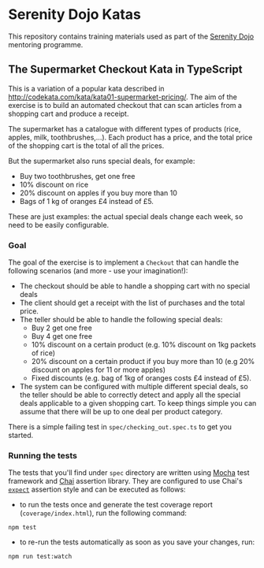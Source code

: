 # Serenity Dojo Katas

This repository contains training materials used as part of the [Serenity Dojo](http://serenity.io) mentoring programme.

## The Supermarket Checkout Kata in TypeScript

This is a variation of a popular kata described in 
http://codekata.com/kata/kata01-supermarket-pricing/. 
The aim of the exercise is to build an automated checkout that can scan articles from 
a shopping cart and produce a receipt. 

The supermarket has a catalogue with different types of products (rice, apples, milk, toothbrushes,...). 
Each product has a price, and the total price of the shopping cart is the total of all the prices.

But the supermarket also runs special deals, for example:
 - Buy two toothbrushes, get one free
 - 10% discount on rice
 - 20% discount on apples if you buy more than 10
 - Bags of 1 kg of oranges £4 instead of £5.

These are just examples: the actual special deals change each week, so need to be easily configurable.

### Goal

The goal of the exercise is to implement a `Checkout` that can handle the following scenarios (and more - use your imagination!):

 - The checkout should be able to handle a shopping cart with no special deals
 - The client should get a receipt with the list of purchases and the total price.
 - The teller should be able to handle the following special deals:
    - Buy 2 get one free
    - Buy 4 get one free
    - 10% discount on a certain product (e.g. 10% discount on 1kg packets of rice)
    - 20% discount on a certain product if you buy more than 10 (e.g 20% discount on apples for 11 or more apples)
    - Fixed discounts (e.g. bag of 1kg of oranges costs £4 instead of £5).
 - The system can be configured with multiple different special deals, 
   so the teller should be able to correctly detect and apply all the special deals applicable to a given shopping cart.
   To keep things simple you can assume that there will be up to one deal per product category.

There is a simple failing test in `spec/checking_out.spec.ts` to get you started.

### Running the tests

The tests that you'll find under `spec` directory are written using [Mocha](https://mochajs.org/) test framework 
and [Chai](http://chaijs.com/) assertion library. 
They are configured to use Chai's [`expect`](http://chaijs.com/api/bdd/) assertion style and can be executed as follows:

- to run the tests once and generate the test coverage report (`coverage/index.html`), run the following command:
```
npm test
```

- to re-run the tests automatically as soon as you save your changes, run:
```
npm run test:watch
```
